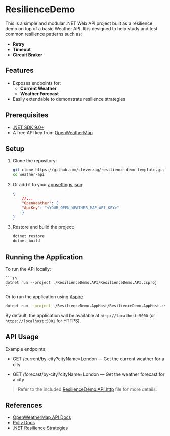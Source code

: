 # ResilienceDemo

This is a simple and modular .NET Web API project built as a resilience demo on top of a basic Weather API. It is designed to help study and test common resilience patterns such as:

 - **Retry**
 - **Timeout**
 - **Circuit Braker**

## Features

- Exposes endpoints for:
  - **Current Weather**
  - **Weather Forecast**
- Easily extendable to demonstrate resilience strategies

## Prerequisites

- [.NET SDK 9.0+](https://dotnet.microsoft.com/download/dotnet/9.0)
- A free API key from [OpenWeatherMap](https://openweathermap.org/)

## Setup

1. Clone the repository:
   ```sh
   git clone https://github.com/steverzag/resilience-demo-template.git
   cd weather-api
   ```
2. Or add it to your [appsettings.json](ResilienceDemo.API/appsettings.json):
    ```json
    {
        //...
        "OpenWeather": {
        "ApiKey": "<YOUR_OPEN_WEATHER_MAP_API_KEY>"
        }   
    }
    ```

3. Restore and build the project:

    ```sh
    dotnet restore
    dotnet build
    ```

## Running the Application
To run the API locally:

    ```sh
    dotnet run --project ./ResilienceDemo.API/ResilienceDemo.API.csproj
    ```

Or to run the application using [Aspire](https://learn.microsoft.com/en-us/dotnet/aspire/get-started/aspire-overview)

   ```sh
   dotnet run --project ./ResilienceDemo.AppHost/ResilienceDemo.AppHost.csproj
   ```

By default, the application will be available at `http://localhost:5000` (or `https://localhost:5001` for HTTPS).

## API Usage
Example endpoints:

 - GET /current/by-city?cityName=London — Get the current weather for a city

 - GET /forecast/by-city?cityName=London — Get the weather forecast for a city

 > Refer to the included [ResilienceDemo.API.http](ResilienceDemo.API/ResilienceDemo.API.http) file for more details.

## References
 - [OpenWeatherMap API Docs](https://openweathermap.org/api)
 - [Polly Docs](https://www.pollydocs.org/index.html)
 - [.NET Resilience Strategies](https://learn.microsoft.com/en-us/dotnet/core/resilience/?tabs=dotnet-cli)





